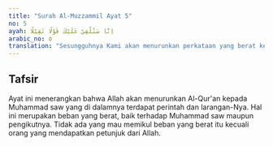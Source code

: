 ```yaml
---
title: "Surah Al-Muzzammil Ayat 5"
no: 5
ayah: اِنَّا سَنُلْقِيْ عَلَيْكَ قَوْلًا ثَقِيْلًا
arabic_no: ٥
translation: "Sesungguhnya Kami akan menurunkan perkataan yang berat kepadamu."
---
```


## Tafsir

Ayat ini menerangkan bahwa Allah akan menurunkan Al-Qur'an kepada Muhammad saw yang di dalamnya terdapat perintah dan larangan-Nya. Hal ini merupakan beban yang berat, baik terhadap Muhammad saw maupun pengikutnya. Tidak ada yang mau memikul beban yang berat itu kecuali orang yang mendapatkan petunjuk dari Allah.